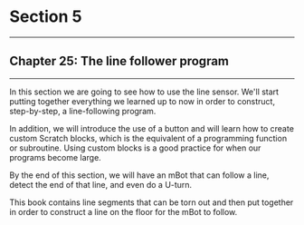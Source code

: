 # Section 5

---

## Chapter 25: The line follower program

---

In this section we are going to see how to use the line sensor. We'll start putting together everything we learned up to now in order to construct, step-by-step, a line-following program.

In addition, we will introduce the use of a button and will learn how to create custom Scratch blocks, which is the equivalent of a programming function or subroutine. Using custom blocks is a good practice for when our programs become large.

By the end of this section, we will have an mBot that can follow a line, detect the end of that line, and even do a U-turn.

This book contains line segments that can be torn out and then put together in order to construct a line on the floor for the mBot to follow.

